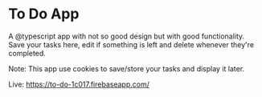 # To Do App
A @typescript app with not so good design but with good functionality. Save your tasks here, edit if something is left and delete whenever they're completed. 

Note: This app use cookies to save/store your tasks and display it later.

Live: https://to-do-1c017.firebaseapp.com/

